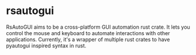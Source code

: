 # rsautogui
 RsAutoGUI aims to be a cross-platform GUI automation rust crate.
 It lets you control the mouse and keyboard to automate interactions with other applications.
 Currently, it's a wrapper of multiple rust crates to have pyautogui inspired syntax in rust.
